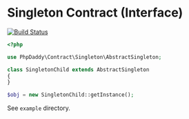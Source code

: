 # Singleton Contract (Interface)

[![Build Status](https://travis-ci.org/php-daddy/contract-singleton.svg?branch=master)](https://travis-ci.org/php-daddy/contract-singleton)

```php
<?php

use PhpDaddy\Contract\Singleton\AbstractSingleton;

class SingletonChild extends AbstractSingleton
{
}

$obj = new SingletonChild::getInstance();

```

See `example` directory.
